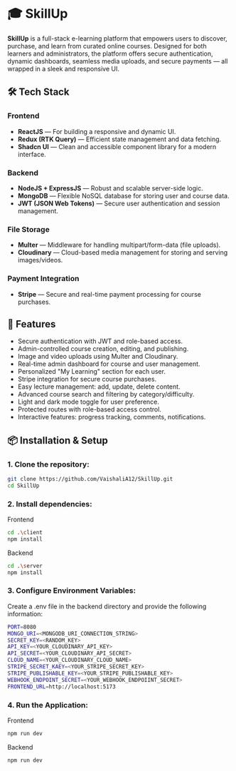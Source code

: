 # 🎓 SkillUp

**SkillUp** is a full-stack e-learning platform that empowers users to discover, purchase, and learn from curated online courses. Designed for both learners and administrators, the platform offers secure authentication, dynamic dashboards, seamless media uploads, and secure payments — all wrapped in a sleek and responsive UI.


## 🛠 Tech Stack

### **Frontend**
- **ReactJS** — For building a responsive and dynamic UI.
- **Redux (RTK Query)** — Efficient state management and data fetching.
- **Shadcn UI** — Clean and accessible component library for a modern interface.

### **Backend**
- **NodeJS + ExpressJS** — Robust and scalable server-side logic.
- **MongoDB** — Flexible NoSQL database for storing user and course data.
- **JWT (JSON Web Tokens)** — Secure user authentication and session management.

### **File Storage**
- **Multer** — Middleware for handling multipart/form-data (file uploads).
- **Cloudinary** — Cloud-based media management for storing and serving images/videos.

### **Payment Integration**
- **Stripe** — Secure and real-time payment processing for course purchases.



## 🚀 Features

- Secure authentication with JWT and role-based access.
- Admin-controlled course creation, editing, and publishing.
- Image and video uploads using Multer and Cloudinary.
- Real-time admin dashboard for course and user management.
- Personalized "My Learning" section for each user.
- Stripe integration for secure course purchases.
- Easy lecture management: add, update, delete content.
- Advanced course search and filtering by category/difficulty.
- Light and dark mode toggle for user preference.
- Protected routes with role-based access control.
- Interactive features: progress tracking, comments, notifications.

## 📦 Installation & Setup

### 1. Clone the repository:
```bash
git clone https://github.com/VaishaliA12/SkillUp.git
cd SkillUp
```

### 2. Install dependencies:
Frontend
```bash
cd .\client
npm install
```
Backend
```bash
cd .\server
npm install
```
### 3. Configure Environment Variables:
Create a .env file in the backend directory and provide the following information:
```bash
PORT=8080
MONGO_URI=<MONGODB_URI_CONNECTION_STRING>
SECRET_KEY=<RANDOM_KEY>
API_KEY=<YOUR_CLOUDINARY_API_KEY>
API_SECRET=<YOUR_CLOUDINARY_API_SECRET>
CLOUD_NAME=<YOUR_CLOUDINARY_CLOUD_NAME>
STRIPE_SECRET_KAEY=<YOUR_STRIPE_SECRET_KEY>
STRIPE_PUBLISHABLE_KEY=<YOUR_STRIPE_PUBLISHABLE_KEY>
WEBHOOK_ENDPOINT_SECRET=<YOUR_WEBHOOK_ENDPOIINT_SECRET>
FRONTEND_URL=http://localhost:5173
```
### 4. Run the Application:
Frontend
```bash
npm run dev
```
Backend
```bash
npm run dev
```

